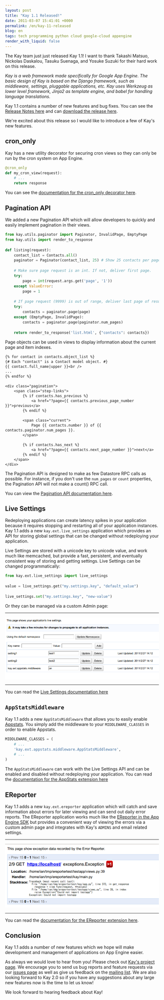 ```yaml
---
layout: post
title: "Kay 1.1 Released!"
date: 2011-03-07 15:41:01 +0000
permalink: /en/kay-11-released
blog: en
tags: tech programming python cloud google-cloud appengine
render_with_liquid: false
---
```


The Kay team just just released Kay 1.1\! I want to thank Takashi Matsuo,
Nickolas Daskalou, Tasuku Suenaga, and Yosuke Suzuki for their hard work on this
release.

_Kay is a web framework made specifically for Google App Engine. The basic
design of Kay is based on the Django framework, such as middleware, settings,
pluggable applications, etc. Kay uses Werkzeug as lower level framework, Jinja2
as template engine, and babel for handling language translations._

Kay 1.1 contains a number of new features and bug fixes. You can see the
[Release Notes
here](http://code.google.com/p/kay-framework/wiki/ReleaseNotes#Kay-1.1.0rc2_-_March_3rd_2011)
and can [download the release
here](http://code.google.com/p/kay-framework/downloads/list).

We're excited about this release so I would like to introduce a few of Kay's new
features.

## cron_only

Kay has a new utility decorator for securing cron views so they can only be run
by the cron system on App Engine.

```python
@cron_only
def my_cron_view(request):
    # ...
    return response
```

You can see the [documentation for the cron_only decorator
here](http://kay-docs.shehas.net/decorators.html#kay.utils.decorators.cron_only).

## Pagination API

We added a new Pagination API which will allow developers to quickly and easily
implement pagination in their views.

```python
from kay.utils.paginator import Paginator, InvalidPage, EmptyPage
from kay.utils import render_to_response

def listing(request):
    contact_list = Contacts.all()
    paginator = Paginator(contact_list, 25) # Show 25 contacts per page

    # Make sure page request is an int. If not, deliver first page.
    try:
        page = int(request.args.get('page', '1'))
    except ValueError:
        page = 1

    # If page request (9999) is out of range, deliver last page of results.
    try:
        contacts = paginator.page(page)
    except (EmptyPage, InvalidPage):
        contacts = paginator.page(paginator.num_pages)

    return render_to_response('list.html', {"contacts": contacts})
```

Page objects can be used in views to display information about the current page
and item indexes.

```django
{% for contact in contacts.object_list %}
{# Each "contact" is a Contact model object. #}
{{ contact.full_name|upper }}<br />
...
{% endfor %}

<div class="pagination">
    <span class="step-links">
        {% if contacts.has_previous %}
            <a href="?page={{ contacts.previous_page_number }}">previous</a>
        {% endif %}

        <span class="current">
            Page {{ contacts.number }} of {{ contacts.paginator.num_pages }}.
        </span>

        {% if contacts.has_next %}
            <a href="?page={{ contacts.next_page_number }}">next</a>
        {% endif %}
    </span>
</div>
```

The Pagination API is designed to make as few Datastore RPC calls as possible.
For instance, if you don't use the `num_pages` or `count` properties, the
Pagination API will not make a count() RPC call.

You can view the [Pagination API documentation
here](http://kay-docs.shehas.net/pagination.html).

## Live Settings

Redeploying applications can create latency spikes in your application because
it requires stopping and restarting all of your application instances. Kay 1.1
adds a new `kay.ext.live_settings` application which provides an API for storing
global settings that can be changed without redeploying your application.

Live Settings are stored with a unicode key to unicode value, and work much like
memcached, but provide a fast, persistent, and eventually consistent way of
storing and getting settings. Live Settings can be changed programmatically:

```python
from kay.ext.live_settings import live_settings

value = live_settings.get("my.settings.key", "default_value")

live_settings.set("my.settings.key", "new-value")
```

Or they can be managed via a custom Admin page:

---

![](/assets/images/652/live_settings.png)

---

You can read the [Live Settings documentation
here](http://kay-docs.shehas.net/extensions.html#module-kay.ext.live_settings)

## `AppStatsMiddleware`

Kay 1.1 adds a new `AppStatsMiddleware` that allows you to easily enable [Appstats](http://code.google.com/intl/en/appengine/docs/python/tools/appstats.html). You simply add the middleware to your `MIDDLEWARE_CLASSES` in order to enable Appstats.

```python
MIDDLEWARE_CLASSES = (
    # ...
    'kay.ext.appstats.middleware.AppStatsMiddleware',
    # ...
)
```

The `AppStatsMiddleware` can work with the Live Settings API and can be enabled
and disabled without redeploying your application. You can read the
[documentation for the AppStats extension
here](http://kay-docs.shehas.net/extensions.html#module-kay.ext.appstats)

## EReporter

Kay 1.1 adds a new `kay.ext.ereporter` application which will catch and save
information about errors for later viewing and can send out daily error reports.
The EReporter application works much like the [EReporter in the App Engine
SDK](http://code.google.com/intl/en/appengine/articles/python/recording_exceptions_with_ereporter.html)
but provides a convenient way of viewing the errors via a custom admin page and
integrates with Kay's `ADMINS` and email related settings.

---

![image](/assets/images/652/ereporter.png)

---

You can read the [documentation for the EReporter extension
here](http://kay-docs.shehas.net/extensions.html#module-kay.ext.ereporter).

## Conclusion

Kay 1.1 adds a number of new features which we hope will make development and
management of applications on App Engine easier.

As always we would love to hear from you! Please check out [Kay's project
page](http://code.google.com/p/kay-framework/). We encourage you to send us bug
reports and feature requests via our [issues
page](http://code.google.com/p/kay-framework/issues/list) as well as give us
feedback on the [mailing list](https://groups.google.com/group/kay-users). We
are also looking forward to Kay 2.0 so if you have any suggestions about any
large new features now is the time to let us know!

We look forward to hearing feedback about Kay!
